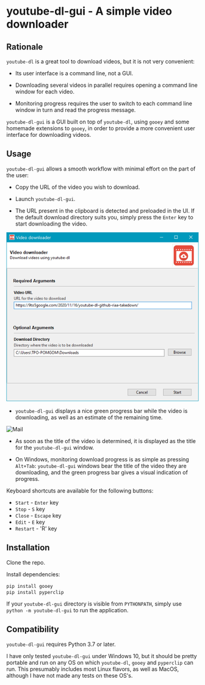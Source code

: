 youtube-dl-gui - A simple video downloader
==========================================


Rationale
---------

`youtube-dl` is a great tool to download videos, but it is not very convenient:

- Its user interface is a command line, not a GUI.

- Downloading several videos in parallel requires opening a command line window
  for each video.

- Monitoring progress requires the user to switch to each command line window
  in turn and read the progress message.

`youtube-dl-gui` is a GUI built on top of `youtube-dl`, using `gooey` and some
homemade extensions to `gooey`, in order to provide a more convenient user
interface for downloading videos.


Usage
-----

`youtube-dl-gui` allows a smooth workflow with minimal effort on the part of the
user:

- Copy the URL of the video you wish to download.

- Launch `youtube-dl-gui`.

- The URL present in the clipboard is detected and preloaded in the UI. If the
  default download directory suits you, simply press the `Enter` key to start
  downloading the video.

![UI](screenshot_1_user_input.png)

- `youtube-dl-gui` displays a nice green progress bar while the video is
  downloading, as well as an estimate of the remaining time.

 ![Mail](Screenshot_2_Mail.png)

- As soon as the title of the video is determined, it is displayed as the title
  for the `youtube-dl-gui` window. 

- On Windows, monitoring download progress is as simple as pressing `Alt+Tab`:
  `youtube-dl-gui` windows bear the title of the video they are downloading,
  and the green progress bar gives a visual indication of progress.

Keyboard shortcuts are available for the following buttons:

- `Start` - `Enter` key
- `Stop` - `S` key
- `Close` - `Escape` key
- `Edit` - `E` key
- `Restart` - 'R' key


Installation
------------

Clone the repo.

Install dependencies:

    pip install gooey
    pip install pyperclip

If your `youtube-dl-gui` directory is visible from `PYTHONPATH`, simply use
``python -m youtube-dl-gui`` to run the application.


Compatibility
-------------

`youtube-dl-gui` requires Python 3.7 or later.

I have only tested `youtube-dl-gui` under Windows 10, but it should be pretty
portable and run on any OS on which `youtube-dl`, `gooey` and `pyperclip` can
run. This presumably includes most Linux flavors, as well as MacOS, although I
have not made any tests on these OS's.
